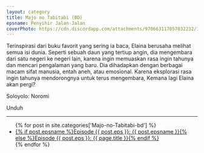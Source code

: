 ```yaml
---
layout: category
title: Majo no Tabitabi (BD)
epsname: Penyihir Jalan-Jalan
coverPhoto: https://cdn.discordapp.com/attachments/970663117057032232/1003664978689130557/mpv-shot0075.jpg
---
```


Terinspirasi dari buku favorit yang sering ia baca, Elaina berusaha melihat semua isi dunia. Seperti sebuah daun yang tertiup angin, dia mengembara dari satu negeri ke negeri lain, karena ingin memuaskan rasa ingin tahunya dan mencari pengalaman yang baru. Dia dihadapkan dengan berbagai macam sifat manusia, entah aneh, atau emosional. Karena eksplorasi rasa ingin tahunya mendorongnya untuk terus mengembara, Kemana lagi Elaina akan pergi?

Soloyolo: Noromi

Unduh

---
  <ul>
    {% for post in site.categories['Majo-no-Tabitabi-bd'] %}
  <li><a href="{{ site.baseurl }}{{ post.url }}">{% if post.epsname %}Episode {{ post.eps }}: {{ post.epsname }}{% else %}Episode {{ post.eps }}: {{ page.title }}{% endif %}</a></li>
  {% endfor %}
  </ul>